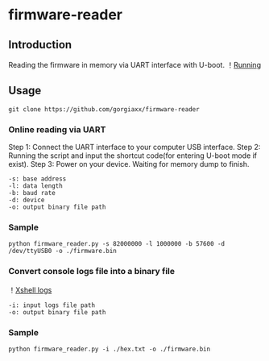 # firmware-reader
## Introduction
Reading the firmware in memory via UART interface with U-boot.
！[Running](sample1.png)

## Usage
```
git clone https://github.com/gorgiaxx/firmware-reader
```
### Online reading via UART
Step 1: Connect the UART interface to your computer USB interface.
Step 2: Running the script and input the shortcut code(for entering U-boot mode if exist).
Step 3: Power on your device. Waiting for memory dump to finish.
```
-s: base address
-l: data length
-b: baud rate
-d: device
-o: output binary file path
```
### Sample
```
python firmware_reader.py -s 82000000 -l 1000000 -b 57600 -d /dev/ttyUSB0 -o ./firmware.bin
```

### Convert console logs file into a binary file
！[Xshell logs](sample2.png)
```
-i: input logs file path
-o: output binary file path
```
### Sample
```
python firmware_reader.py -i ./hex.txt -o ./firmware.bin
```
